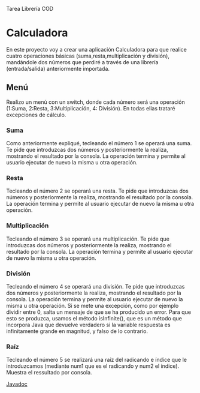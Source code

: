 Tarea Librería COD

# Calculadora
En este proyecto voy a crear una aplicación Calculadora para que realice cuatro operaciones básicas (suma,resta,multiplicación y división),
mandándole dos números que perdiré a través de una librería (entrada/salida) anteriormente importada.

## Menú
Realizo un menú con un switch, donde cada número será una operación (1:Suma, 2:Resta, 3:Multiplicación, 4: División). 
En todas ellas trataré excepciones de cálculo.

### Suma
Como anteriormente expliqué, tecleando el número 1 se operará una suma. Te pide que introduzcas dos números y posteriormente la realiza,
mostrando el resultado por la consola. La operación termina y permite al usuario ejecutar de nuevo la misma u otra operación.

### Resta
Tecleando el número 2 se operará una resta. Te pide que introduzcas dos números y posteriormente la realiza,
mostrando el resultado por la consola. La operación termina y permite al usuario ejecutar de nuevo la misma u otra operación.

### Multiplicación
Tecleando el número 3 se operará una multiplicación. Te pide que introduzcas dos números y posteriormente la realiza,
mostrando el resultado por la consola. La operación termina y permite al usuario ejecutar de nuevo la misma u otra operación.

### División
Tecleando el número 4 se operará una división. Te pide que introduzcas dos números y posteriormente la realiza,
mostrando el resultado por la consola. La operación termina y permite al usuario ejecutar de nuevo la misma u otra operación.
Si se mete una excepción, como por ejemplo dividir entre 0, salta un mensaje de que se ha producido un error. Para que esto se produzca, usamos el método isInfinite(),
que es un método que incorpora Java que devuelve verdadero si la variable respuesta es infinitamente grande en magnitud, y falso de lo contrario.

### Raíz
Tecleando el número 5 se realizará una raíz del radicando e índice que le introduzcamos (mediante num1 que es el radicando y num2 el índice). Muestra el ressultado por consola.

[Javadoc](https://luciab16.github.io/MiLibreria/)
